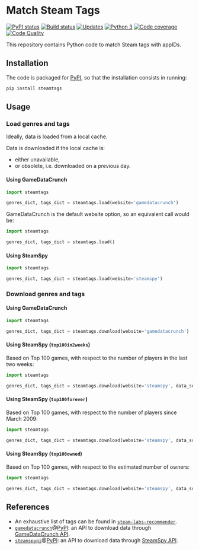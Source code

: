 # Match Steam Tags

[![PyPI status][pypi-image]][pypi]
[![Build status][build-image]][build]
[![Updates][dependency-image]][pyup]
[![Python 3][python3-image]][pyup]
[![Code coverage][codecov-image]][codecov]
[![Code Quality][codacy-image]][codacy]

This repository contains Python code to match Steam tags with appIDs.

## Installation

The code is packaged for [PyPI](https://pypi.org/project/steamtags/), so that the installation consists in running:

```bash
pip install steamtags
```

## Usage

### Load genres and tags

Ideally, data is loaded from a local cache.

Data is downloaded if the local cache is:
-   either unavailable,
-   or obsolete, i.e. downloaded on a previous day.

#### Using GameDataCrunch

```python
import steamtags

genres_dict, tags_dict = steamtags.load(website='gamedatacrunch')
```

GameDataCrunch is the default website option, so an equivalent call would be:
```python
import steamtags

genres_dict, tags_dict = steamtags.load()
```

#### Using SteamSpy

```python
import steamtags

genres_dict, tags_dict = steamtags.load(website='steamspy')
```

### Download genres and tags

#### Using GameDataCrunch

```python
import steamtags

genres_dict, tags_dict = steamtags.download(website='gamedatacrunch')
```

#### Using SteamSpy (`top100in2weeks`)

Based on Top 100 games, with respect to the number of players in the last two weeks:
```python
import steamtags

genres_dict, tags_dict = steamtags.download(website='steamspy', data_source='top100in2weeks')
```

#### Using SteamSpy (`top100forever`)

Based on Top 100 games, with respect to the number of players since March 2009:
```python
import steamtags

genres_dict, tags_dict = steamtags.download(website='steamspy', data_source='top100forever')
```

#### Using SteamSpy (`top100owned`)

Based on Top 100 games, with respect to the estimated number of owners:
```python
import steamtags

genres_dict, tags_dict = steamtags.download(website='steamspy', data_source='top100owned')
```

## References

-   An exhaustive list of tags can be found in [`steam-labs-recommender`](https://github.com/woctezuma/steam-labs-recommender).
-   [`gamedatacrunch`][gamedatacrunch-api]@[PyPI][gamedatacrunch-pypi]: an API to download data through [GameDataCrunch API][gamedatacrunch].
-   [`steamspypi`][steamspy-api]@[PyPI][steamspy-pypi]: an API to download data through [SteamSpy API][steamspy-api-docs].

<!-- Definitions -->

[gamedatacrunch-api]: <https://github.com/woctezuma/gamedatacrunch>
[gamedatacrunch-pypi]: <https://pypi.org/project/gamedatacrunch/>
[gamedatacrunch]: <https://www.gamedatacrunch.com>

[steamspy-api]: <https://github.com/woctezuma/steamspypi>
[steamspy-pypi]: <https://pypi.org/project/steamspypi/>
[steamspy-api-docs]: <https://steamspy.com/api.php>

[pypi]: https://pypi.python.org/pypi/steamtags
[pypi-image]: https://badge.fury.io/py/steamtags.svg

[build]: <https://github.com/woctezuma/match-steam-tags/actions>
[build-image]: <https://github.com/woctezuma/match-steam-tags/workflows/Python package/badge.svg?branch=master>
[publish-image]: <https://github.com/woctezuma/match-steam-tags/workflows/Upload Python Package/badge.svg?branch=master>

[pyup]: <https://pyup.io/repos/github/woctezuma/match-steam-tags/>
[dependency-image]: <https://pyup.io/repos/github/woctezuma/match-steam-tags/shield.svg>
[python3-image]: <https://pyup.io/repos/github/woctezuma/match-steam-tags/python-3-shield.svg>

[codecov]: <https://codecov.io/gh/woctezuma/match-steam-tags>
[codecov-image]: <https://codecov.io/gh/woctezuma/match-steam-tags/branch/master/graph/badge.svg>

[codacy]: <https://www.codacy.com/app/woctezuma/match-steam-tags>
[codacy-image]: <https://api.codacy.com/project/badge/Grade/99ed16e3606947e391ace1e1910305c4>
